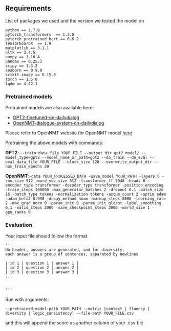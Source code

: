
## Requirements
List of packages we used and the version we tested the model on 

```
python == 3.7.6
pytorch_transformers  == 1.2.0
pytorch_pretrained_bert == 0.6.2
tensorboardX  == 1.9
matplotlib == 3.1.1
nltk == 3.4.5
numpy == 1.16.4
pandas == 0.25.3
scipy == 1.3.2
seaborn == 0.9.0
scikit-image == 0.15.0
torch == 1.5.0
tqdm == 4.42.1
```

### Pretrained models
Pretrained models are also available here:  
- [GPT2-finetuned-on-dailydialog](https://drive.google.com/file/d/1kNBYgIucYRBXYdCnn8CQ5mSRLYKuL4Y2/view?usp=sharing)
- [OpenNMT-dialogue-system-on-dailydialog](https://drive.google.com/file/d/1kNBYgIucYRBXYdCnn8CQ5mSRLYKuL4Y2/view?usp=sharing)

Please refer to OpenNMT website for OpenNMT model [here](https://opennmt.net/)

Pretraining the above models with commands:

**GPT2**: `--train_data_file
YOUR_FILE
--output_dir
gpt2_model/
--model_type=gpt2
--model_name_or_path=gpt2
--do_train
--do_eval
--eval_data_file
YOUR_FILE
--block_size
128
--overwrite_output_dir
--num_train_epochs
30`

**OpenNMT**:`-data
YOUR_PROCESSED_DATA
-save_model
YOUR_PATH
-layers
6
-rnn_size
512
-word_vec_size
512
-transformer_ff
2048
-heads
8
-encoder_type
transformer
-decoder_type
transformer
-position_encoding
-train_steps
100000
-max_generator_batches
2
-dropout
0.1
-batch_size
16
-batch_type
tokens
-normalization
tokens
-accum_count
2
-optim
adam
-adam_beta2
0.998
-decay_method
noam
-warmup_steps
8000
-learning_rate
2
-max_grad_norm
0
-param_init
0
-param_init_glorot
-label_smoothing
0.1
-valid_steps
2000
-save_checkpoint_steps
2000
-world_size
1
-gpu_ranks
0`


### Evaluation

Your input file should follow the format

    '''
    No header, answers are generated, and for diversity, 
    each answer is a group of sentences, separated by newlines

    | id 1 | question 1 | answer 1 | 
    | id 2 | question 2 | answer 2 |
    | id 3 | question 3 | answer 3 |
    ...


    '''

Run with arguments:

`--pretrained-model-path YOUR_PATH --metric [context | fluency | diversity | logic_consistency] --file-path YOUR_FILE.csv`


and this will append the score as another column of your .csv file
